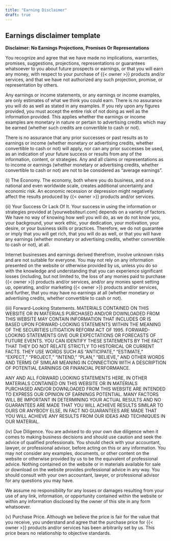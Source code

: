 ```yaml
---
title: "Earning Disclaimer"
draft: true
---
```


## Earnings disclaimer template

**Disclaimer:  No Earnings Projections, Promises Or Representations**

You recognize and agree that we have made no implications, warranties, promises, suggestions, projections, representations or guarantees whatsoever to you about future prospects or earnings, or that you will earn any money, with respect to your purchase of {{< owner >}} products and/or services, and that we have not authorized any such projection, promise, or representation by others.

Any earnings or income statements, or any earnings or income examples, are only estimates of what we think you could earn. There is no assurance you will do as well as stated in any examples. If you rely upon any figures provided, you must accept the entire risk of not doing as well as the information provided. This applies whether the earnings or income examples are monetary in nature or pertain to advertising credits which may be earned (whether such credits are convertible to cash or not).

There is no assurance that any prior successes or past results as to earnings or income (whether monetary or advertising credits, whether convertible to cash or not) will apply, nor can any prior successes be used, as an indication of your future success or results from any of the information, content, or strategies. Any and all claims or representations as to income or earnings (whether monetary or advertising credits, whether convertible to cash or not) are not to be considered as “average earnings”.

(i) The Economy. The economy, both where you do business, and on a national and even worldwide scale, creates additional uncertainty and economic risk. An economic recession or depression might negatively affect the results produced by {{< owner >}} products and/or services.

(ii) Your Success Or Lack Of It. Your success in using the information or strategies provided at [yourwebsiteurl.com] depends on a variety of factors. We have no way of knowing how well you will do, as we do not know you, your background, your work ethic, your dedication, your motivation, your desire, or your business skills or practices. Therefore, we do not guarantee or imply that you will get rich, that you will do as well, or that you will have any earnings (whether monetary or advertising credits, whether convertible to cash or not), at all.

Internet businesses and earnings derived therefrom, involve unknown risks and are not suitable for everyone. You may not rely on any information presented on the website or otherwise provided by us, unless you do so with the knowledge and understanding that you can experience significant losses (including, but not limited to, the loss of any monies paid to purchase {{< owner >}} products and/or services, and/or any monies spent setting up, operating, and/or marketing {{< owner >}} products and/or services, and further, that you may have no earnings at all (whether monetary or advertising credits, whether convertible to cash or not).

(iii) Forward-Looking Statements. MATERIALS CONTAINED ON THIS WEBSITE OR IN MATERIALS PURCHASED AND/OR DOWNLOADED FROM THIS WEBSITE MAY CONTAIN INFORMATION THAT INCLUDES OR IS BASED UPON FORWARD-LOOKING STATEMENTS WITHIN THE MEANING OF THE SECURITIES LITIGATION REFORM ACT OF 1995. FORWARD-LOOKING STATEMENTS GIVE OUR EXPECTATIONS OR FORECASTS OF FUTURE EVENTS. YOU CAN IDENTIFY THESE STATEMENTS BY THE FACT THAT THEY DO NOT RELATE STRICTLY TO HISTORICAL OR CURRENT FACTS. THEY USE WORDS SUCH AS “ANTICIPATE,” “ESTIMATE,” “EXPECT,” “PROJECT,” “INTEND,” “PLAN,” “BELIEVE,” AND OTHER WORDS AND TERMS OF SIMILAR MEANING IN CONNECTION WITH A DESCRIPTION OF POTENTIAL EARNINGS OR FINANCIAL PERFORMANCE.

ANY AND ALL FORWARD LOOKING STATEMENTS HERE, IN OTHER MATERIALS CONTAINED ON THIS WEBSITE OR IN MATERIALS PURCHASED AND/OR DOWNLOADED FROM THIS WEBSITE ARE INTENDED TO EXPRESS OUR OPINION OF EARNINGS POTENTIAL. MANY FACTORS WILL BE IMPORTANT IN DETERMINING YOUR ACTUAL RESULTS AND NO GUARANTEES ARE MADE THAT YOU WILL ACHIEVE RESULTS SIMILAR TO OURS OR ANYBODY ELSE, IN FACT NO GUARANTEES ARE MADE THAT YOU WILL ACHIEVE ANY RESULTS FROM OUR IDEAS AND TECHNIQUES IN OUR MATERIAL.

(iv) Due Diligence. You are advised to do your own due diligence when it comes to making business decisions and should use caution and seek the advice of qualified professionals. You should check with your accountant, lawyer, or professional advisor, before acting on this or any information. You may not consider any examples, documents, or other content on the website or otherwise provided by us to be the equivalent of professional advice. Nothing contained on the website or in materials available for sale or download on the website provides professional advice in any way. You should consult with your own accountant, lawyer, or professional advisor for any questions you may have.

We assume no responsibility for any losses or damages resulting from your use of any link, information, or opportunity contained within the website or within any information disclosed by the owner of this site in any form whatsoever.

(v) Purchase Price. Although we believe the price is fair for the value that you receive, you understand and agree that the purchase price for {{< owner >}} products and/or services has been arbitrarily set by us. This price bears no relationship to objective standards.
